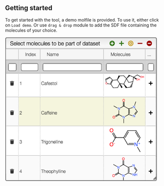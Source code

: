 ## Getting started

To get started with the tool, a demo molfile is provided. To use it, either click on `Load demo`. Or use `drag & drop` module to add the SDF file containing the molecules of your choice. 

![import](images/import.png)
